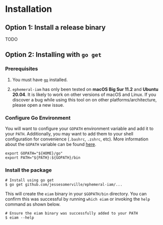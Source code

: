 # Installation

## Option 1: Install a release binary

TODO

## Option 2: Installing with `go get`

### Prerequisites

1. You must have [`go`](https://golang.org/doc/install) installed.

2. `ephemeral-iam` has only been tested on **macOS Big Sur 11.2** and **Ubuntu 20.04**.
   It is likely to work on other versions of macOS and Linux.  If you discover
   a bug while using this tool on on other platforms/architecture, please open a
   new issue.

### Configure Go Environment

You will want to configure your `GOPATH` environment variable and add it to
your `PATH`.  Additionally, you may want to add them to your shell configuration
for convenience (`.bashrc`, `.zshrc`, etc). More information about the `GOPATH`
variable can be found [here](https://github.com/golang/go/wiki/GOPATH).

```shell
export GOPATH="${HOME}/go"
export PATH="${PATH}:${GOPATH}/bin
```

### Install the package
```shell
# Install using go get
$ go get github.com/jessesomerville/ephemeral-iam/...
```

This will create the `eiam` binary in your `$GOPATH/bin` directory. You can
confirm this was successful by running `which eiam` or invoking the `help`
command as shown below.

```shell
# Ensure the eiam binary was successfully added to your PATH
$ eiam --help
```